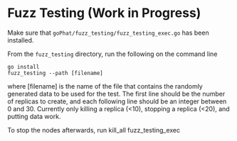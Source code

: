 Fuzz Testing (Work in Progress)
======

Make sure that `goPhat/fuzz_testing/fuzz_testing_exec.go` has been installed.

From the `fuzz_testing` directory, run the following on the command line

    go install
    fuzz_testing --path [filename]

where [filename] is the name of the file that contains the randomly generated
data to be used for the test. The first line should be the number of replicas
to create, and each following line should be
an integer between 0 and 30. Currently only killing a replica (&lt;10), stopping
a replica (&lt;20), and putting data work.

To stop the nodes afterwards, run 
	kill_all fuzz_testing_exec